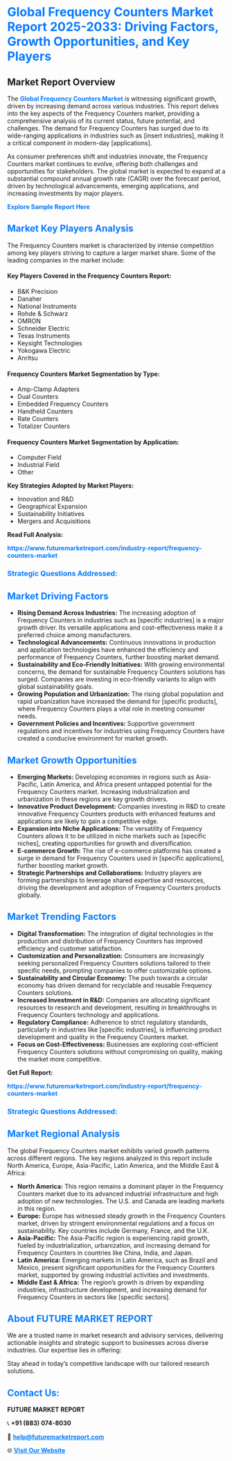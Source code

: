 <h1 style="color: #007BFF;">Global Frequency Counters Market Report 2025-2033: Driving Factors, Growth Opportunities, and Key Players</h1>

<section id="overview">
<h2>Market Report Overview</h2>
<p>The <a href="https://www.futuremarketreport.com/industry-report/frequency-counters-market" style="color: #007BFF; text-decoration: none;"><strong>Global Frequency Counters Market</strong></a> is witnessing significant growth, driven by increasing demand across various industries. This report delves into the key aspects of the Frequency Counters market, providing a comprehensive analysis of its current status, future potential, and challenges. The demand for Frequency Counters has surged due to its wide-ranging applications in industries such as [insert industries], making it a critical component in modern-day [applications].</p>
<p>As consumer preferences shift and industries innovate, the Frequency Counters market continues to evolve, offering both challenges and opportunities for stakeholders. The global market is expected to expand at a substantial compound annual growth rate (CAGR) over the forecast period, driven by technological advancements, emerging applications, and increasing investments by major players.</p>
</section>

<section id="overview">
<p><a href="https://www.futuremarketreport.com/request-sample/reportId=51579" style="color: #007BFF; text-decoration: none;"><strong>Explore Sample Report Here</strong></a></p>
</section>

<section id="key-players">
<h2 style="color: #007BFF;">Market Key Players Analysis</h2>
<p>The Frequency Counters market is characterized by intense competition among key players striving to capture a larger market share. Some of the leading companies in the market include:</p>
<h4>Key Players Covered in the Frequency Counters Report:</h4>
<ul><li>B&amp;K Precision</li><li>Danaher</li><li>National Instruments</li><li>Rohde &amp; Schwarz</li><li>OMRON</li><li>Schneider Electric</li><li>Texas Instruments</li><li>Keysight Technologies</li><li>Yokogawa Electric</li><li>Anritsu</li></ul>
<h4>Frequency Counters Market Segmentation by Type:</h4>
<ul><li>Amp-Clamp Adapters</li><li>Dual Counters</li><li>Embedded Frequency Counters</li><li>Handheld Counters</li><li>Rate Counters</li><li>Totalizer Counters</li></ul>

<h4>Frequency Counters Market Segmentation by Application:</h4>
<ul><li>Computer Field</li><li>Industrial Field</li><li>Other</li></ul>
<p><strong>Key Strategies Adopted by Market Players:</strong></p>
<ul>
<li>Innovation and R&D</li>
<li>Geographical Expansion</li>
<li>Sustainability Initiatives</li>
<li>Mergers and Acquisitions</li>
</ul>
</section>

<section>
<p><strong>Read Full Analysis: </strong></p><a href="https://www.futuremarketreport.com/industry-report/frequency-counters-market" style="color: #007BFF; text-decoration: none;"><strong>https://www.futuremarketreport.com/industry-report/frequency-counters-market</strong></a>
<h3 style="color: #007BFF;">Strategic Questions Addressed:</h3>
</section>

<section id="driving-factors">
<h2 style="color: #007BFF;">Market Driving Factors</h2>
<ul>
<li><strong>Rising Demand Across Industries:</strong> The increasing adoption of Frequency Counters in industries such as [specific industries] is a major growth driver. Its versatile applications and cost-effectiveness make it a preferred choice among manufacturers.</li>
<li><strong>Technological Advancements:</strong> Continuous innovations in production and application technologies have enhanced the efficiency and performance of Frequency Counters, further boosting market demand.</li>
<li><strong>Sustainability and Eco-Friendly Initiatives:</strong> With growing environmental concerns, the demand for sustainable Frequency Counters solutions has surged. Companies are investing in eco-friendly variants to align with global sustainability goals.</li>
<li><strong>Growing Population and Urbanization:</strong> The rising global population and rapid urbanization have increased the demand for [specific products], where Frequency Counters plays a vital role in meeting consumer needs.</li>
<li><strong>Government Policies and Incentives:</strong> Supportive government regulations and incentives for industries using Frequency Counters have created a conducive environment for market growth.</li>
</ul>
</section>

<section id="growth-opportunities">
<h2 style="color: #007BFF;">Market Growth Opportunities</h2>
<ul>
<li><strong>Emerging Markets:</strong> Developing economies in regions such as Asia-Pacific, Latin America, and Africa present untapped potential for the Frequency Counters market. Increasing industrialization and urbanization in these regions are key growth drivers.</li>
<li><strong>Innovative Product Development:</strong> Companies investing in R&D to create innovative Frequency Counters products with enhanced features and applications are likely to gain a competitive edge.</li>
<li><strong>Expansion into Niche Applications:</strong> The versatility of Frequency Counters allows it to be utilized in niche markets such as [specific niches], creating opportunities for growth and diversification.</li>
<li><strong>E-commerce Growth:</strong> The rise of e-commerce platforms has created a surge in demand for Frequency Counters used in [specific applications], further boosting market growth.</li>
<li><strong>Strategic Partnerships and Collaborations:</strong> Industry players are forming partnerships to leverage shared expertise and resources, driving the development and adoption of Frequency Counters products globally.</li>
</ul>
</section>

<section id="trending-factors">
<h2 style="color: #007BFF;">Market Trending Factors</h2>
<ul>
<li><strong>Digital Transformation:</strong> The integration of digital technologies in the production and distribution of Frequency Counters has improved efficiency and customer satisfaction.</li>
<li><strong>Customization and Personalization:</strong> Consumers are increasingly seeking personalized Frequency Counters solutions tailored to their specific needs, prompting companies to offer customizable options.</li>
<li><strong>Sustainability and Circular Economy:</strong> The push towards a circular economy has driven demand for recyclable and reusable Frequency Counters solutions.</li>
<li><strong>Increased Investment in R&D:</strong> Companies are allocating significant resources to research and development, resulting in breakthroughs in Frequency Counters technology and applications.</li>
<li><strong>Regulatory Compliance:</strong> Adherence to strict regulatory standards, particularly in industries like [specific industries], is influencing product development and quality in the Frequency Counters market.</li>
<li><strong>Focus on Cost-Effectiveness:</strong> Businesses are exploring cost-efficient Frequency Counters solutions without compromising on quality, making the market more competitive.</li>
</ul>
</section>

<section>
<p><strong>Get Full Report: </strong></p><a href="https://www.futuremarketreport.com/industry-report/frequency-counters-market" style="color: #007BFF; text-decoration: none;"><strong>https://www.futuremarketreport.com/industry-report/frequency-counters-market</strong></a>
<h3 style="color: #007BFF;">Strategic Questions Addressed:</h3>
</section>


<section id="regional-analysis">
<h2 style="color: #007BFF;">Market Regional Analysis</h2>
<p>The global Frequency Counters market exhibits varied growth patterns across different regions. The key regions analyzed in this report include North America, Europe, Asia-Pacific, Latin America, and the Middle East & Africa:</p>
<ul>
<li><strong>North America:</strong> This region remains a dominant player in the Frequency Counters market due to its advanced industrial infrastructure and high adoption of new technologies. The U.S. and Canada are leading markets in this region.</li>
<li><strong>Europe:</strong> Europe has witnessed steady growth in the Frequency Counters market, driven by stringent environmental regulations and a focus on sustainability. Key countries include Germany, France, and the U.K.</li>
<li><strong>Asia-Pacific:</strong> The Asia-Pacific region is experiencing rapid growth, fueled by industrialization, urbanization, and increasing demand for Frequency Counters in countries like China, India, and Japan.</li>
<li><strong>Latin America:</strong> Emerging markets in Latin America, such as Brazil and Mexico, present significant opportunities for the Frequency Counters market, supported by growing industrial activities and investments.</li>
<li><strong>Middle East & Africa:</strong> The region’s growth is driven by expanding industries, infrastructure development, and increasing demand for Frequency Counters in sectors like [specific sectors].</li>
</ul>
</section>

<footer>
<h2 style="color: #007BFF;">About FUTURE MARKET REPORT</h2>
<p>We are a trusted name in market research and advisory services, delivering actionable insights and strategic support to businesses across diverse industries. Our expertise lies in offering:</p>

<p>Stay ahead in today’s competitive landscape with our tailored research solutions.</p>

<h2 style="color: #007BFF;">Contact Us:</h2>
<p><strong>FUTURE MARKET REPORT</strong></p>
<p>📞 <strong>+91 (883) 074-8030</strong></p>
<p>📧 <strong><a href="mailto:help@futuremarketreport.com" style="color: #007BFF;">help@futuremarketreport.com</a></strong></p>
<p>🌐 <strong><a href="https://www.futuremarketreport.com/" style="color: #007BFF;">Visit Our Website</a></strong></p>
</footer>